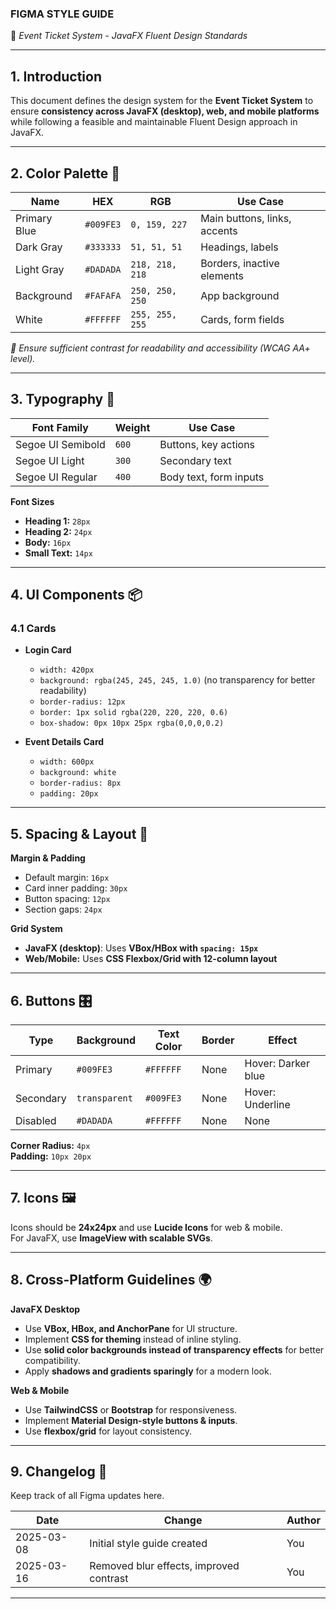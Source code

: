 ### **FIGMA STYLE GUIDE**
📌 *Event Ticket System - JavaFX Fluent Design Standards*

---

## **1. Introduction**
This document defines the design system for the **Event Ticket System** to ensure **consistency across JavaFX (desktop), web, and mobile platforms** while following a feasible and maintainable Fluent Design approach in JavaFX.

---

## **2. Color Palette 🎨**
| Name         | HEX       | RGB             | Use Case                      |
|--------------|-----------|-----------------|-------------------------------|
| Primary Blue | `#009FE3` | `0, 159, 227`   | Main buttons, links, accents  |
| Dark Gray    | `#333333` | `51, 51, 51`    | Headings, labels              |
| Light Gray   | `#DADADA` | `218, 218, 218` | Borders, inactive elements    |
| Background   | `#FAFAFA` | `250, 250, 250` | App background                |
| White        | `#FFFFFF` | `255, 255, 255` | Cards, form fields            |

*📌 Ensure sufficient contrast for readability and accessibility (WCAG AA+ level).*

---

## **3. Typography 📝**
| Font Family       | Weight     | Use Case               |
|-------------------|------------|------------------------|
| Segoe UI Semibold | `600`      | Buttons, key actions   |
| Segoe UI Light    | `300`      | Secondary text         |
| Segoe UI Regular  | `400`      | Body text, form inputs |

**Font Sizes**
- **Heading 1:** `28px`
- **Heading 2:** `24px`
- **Body:** `16px`
- **Small Text:** `14px`

---

## **4. UI Components 📦**
### **4.1 Cards**
- **Login Card**
    - `width: 420px`
    - `background: rgba(245, 245, 245, 1.0)` (no transparency for better readability)
    - `border-radius: 12px`
    - `border: 1px solid rgba(220, 220, 220, 0.6)`
    - `box-shadow: 0px 10px 25px rgba(0,0,0,0.2)`

- **Event Details Card**
    - `width: 600px`
    - `background: white`
    - `border-radius: 8px`
    - `padding: 20px`

---

## **5. Spacing & Layout 📏**
**Margin & Padding**
- Default margin: `16px`
- Card inner padding: `30px`
- Button spacing: `12px`
- Section gaps: `24px`

**Grid System**
- **JavaFX (desktop)**: Uses **VBox/HBox with `spacing: 15px`**
- **Web/Mobile:** Uses **CSS Flexbox/Grid with 12-column layout**

---

## **6. Buttons 🎛️**
| Type         | Background    | Text Color | Border  | Effect             |
|--------------|---------------|------------|---------|--------------------|
| Primary      | `#009FE3`     | `#FFFFFF`  | None    | Hover: Darker blue |
| Secondary    | `transparent` | `#009FE3`  | None    | Hover: Underline   |
| Disabled     | `#DADADA`     | `#FFFFFF`  | None    | None               |

**Corner Radius:** `4px`  
**Padding:** `10px 20px`

---

## **7. Icons 🖼️**
Icons should be **24x24px** and use **Lucide Icons** for web & mobile.  
For JavaFX, use **ImageView with scalable SVGs**.

---

## **8. Cross-Platform Guidelines 🌍**
**JavaFX Desktop**
- Use **VBox, HBox, and AnchorPane** for UI structure.
- Implement **CSS for theming** instead of inline styling.
- Use **solid color backgrounds instead of transparency effects** for better compatibility.
- Apply **shadows and gradients sparingly** for a modern look.

**Web & Mobile**
- Use **TailwindCSS** or **Bootstrap** for responsiveness.
- Implement **Material Design-style buttons & inputs**.
- Use **flexbox/grid** for layout consistency.

---

## **9. Changelog 📜**
Keep track of all Figma updates here.

| Date       | Change                                      | Author   |
|------------|---------------------------------------------|----------|
| 2025-03-08 | Initial style guide created                 | You      |
| 2025-03-16 | Removed blur effects, improved contrast     | You      |

---